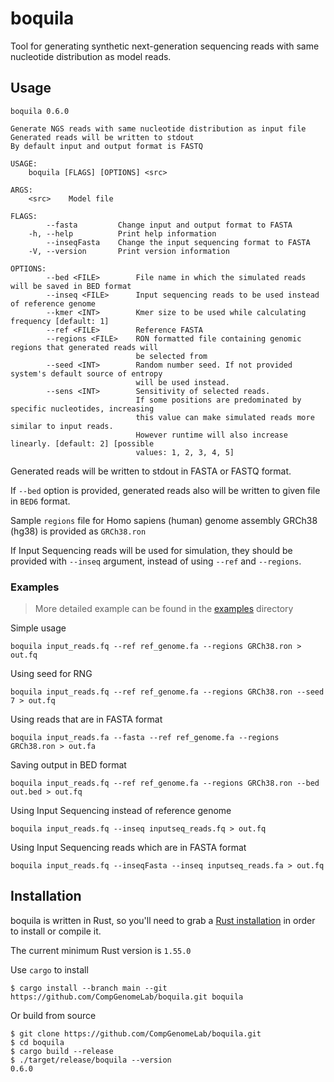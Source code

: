 # boquila

Tool for generating synthetic next-generation sequencing reads with same nucleotide distribution as model reads.

## Usage

```
boquila 0.6.0

Generate NGS reads with same nucleotide distribution as input file
Generated reads will be written to stdout
By default input and output format is FASTQ

USAGE:
    boquila [FLAGS] [OPTIONS] <src>

ARGS:
    <src>    Model file

FLAGS:
        --fasta         Change input and output format to FASTA
    -h, --help          Print help information
        --inseqFasta    Change the input sequencing format to FASTA
    -V, --version       Print version information

OPTIONS:
        --bed <FILE>        File name in which the simulated reads will be saved in BED format
        --inseq <FILE>      Input sequencing reads to be used instead of reference genome
        --kmer <INT>        Kmer size to be used while calculating frequency [default: 1]
        --ref <FILE>        Reference FASTA
        --regions <FILE>    RON formatted file containing genomic regions that generated reads will
                            be selected from
        --seed <INT>        Random number seed. If not provided system's default source of entropy
                            will be used instead.
        --sens <INT>        Sensitivity of selected reads.
                            If some positions are predominated by specific nucleotides, increasing
                            this value can make simulated reads more similar to input reads.
                            However runtime will also increase linearly. [default: 2] [possible
                            values: 1, 2, 3, 4, 5]
```

Generated reads will be written to stdout in FASTA or FASTQ format.

If `--bed` option is provided, generated reads also will be written to given file in `BED6` format.

Sample `regions` file for Homo sapiens (human) genome assembly GRCh38 (hg38) is provided as `GRCh38.ron`

If Input Sequencing reads will be used for simulation, they should be provided with `--inseq` argument, instead of using `--ref` and `--regions`.

### Examples

> More detailed example can be found in the [examples](./examples) directory

Simple usage
```
boquila input_reads.fq --ref ref_genome.fa --regions GRCh38.ron > out.fq
```

Using seed for RNG
```
boquila input_reads.fq --ref ref_genome.fa --regions GRCh38.ron --seed 7 > out.fq
```

Using reads that are in FASTA format
```
boquila input_reads.fa --fasta --ref ref_genome.fa --regions GRCh38.ron > out.fa
```

Saving output in BED format
```
boquila input_reads.fq --ref ref_genome.fa --regions GRCh38.ron --bed out.bed > out.fq
```

Using Input Sequencing instead of reference genome
```
boquila input_reads.fq --inseq inputseq_reads.fq > out.fq
```

Using Input Sequencing reads which are in FASTA format
```
boquila input_reads.fq --inseqFasta --inseq inputseq_reads.fa > out.fq
```

## Installation

boquila is written in Rust, so you'll need to grab a [Rust installation](https://www.rust-lang.org/) in order to install or compile it.

The current minimum Rust version is `1.55.0`

Use `cargo` to install

```
$ cargo install --branch main --git https://github.com/CompGenomeLab/boquila.git boquila
```

Or build from source

```
$ git clone https://github.com/CompGenomeLab/boquila.git
$ cd boquila
$ cargo build --release
$ ./target/release/boquila --version
0.6.0
```
